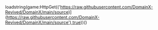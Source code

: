 loadstring(game:HttpGet(('https://raw.githubusercontent.com/DomainX-Revived/DomainX/main/source)](https://raw.githubusercontent.com/DomainX-Revived/DomainX/main/source'),true))()
